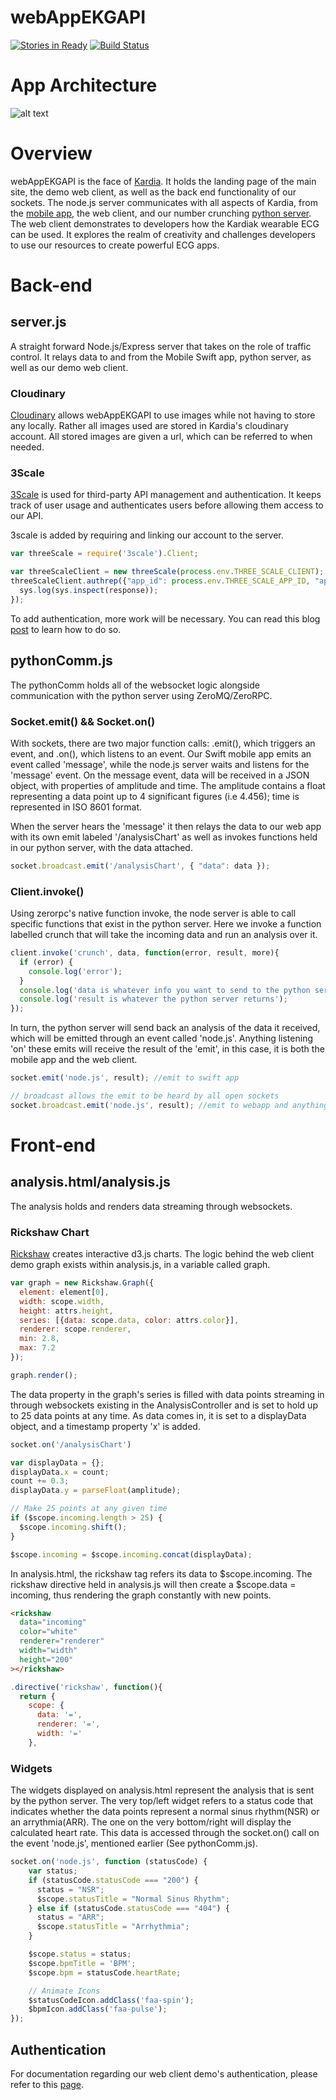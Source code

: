 webAppEKGAPI
============

[![Stories in Ready](https://badge.waffle.io/ekgapi/webappekgapi.png?label=ready&title=Ready)](https://waffle.io/ekgapi/webappekgapi) [![Build Status](https://travis-ci.org/EKGAPI/webAppEKGAPI.svg?branch=master)](https://travis-ci.org/EKGAPI/webAppEKGAPI)

App Architecture
============
![alt text](http://res.cloudinary.com/kardia-io/image/upload/v1421366596/Screen_Shot_2015-01-15_at_4_02_38_PM_d3unqx.png "App Architecture")

# Overview
webAppEKGAPI is the face of [Kardia](http://kardia.io/). It holds the landing page of the main site, the demo web client, as well as the back end functionality of our sockets. The node.js server communicates with all aspects of Kardia, from the [mobile app](https://github.com/EKGAPI/KardiaApp/), the web client, and our number crunching [python server](https://github.com/EKGAPI/pythonEKGAPI). The web client demonstrates to developers how the Kardiak wearable ECG can be used. It explores the realm of creativity and challenges developers to use our resources to create powerful ECG apps.

Back-end
============

## server.js
A straight forward Node.js/Express server that takes on the role of traffic control. It relays data to and from the Mobile Swift app, python server, as well as our demo web client. 

### Cloudinary
[Cloudinary](http://cloudinary.com/) allows webAppEKGAPI to use images while not having to store any locally. Rather all images used are stored in Kardia's cloudinary account. All stored images are given a url, which can be referred to when needed.

### 3Scale
[3Scale](http://www.3scale.net/) is used for third-party API management and authentication. It keeps track of user usage and authenticates users before allowing them access to our API. 

3scale is added by requiring and linking our account to the server.
```javascript
var threeScale = require('3scale').Client;

var threeScaleClient = new threeScale(process.env.THREE_SCALE_CLIENT);
threeScaleClient.authrep({"app_id": process.env.THREE_SCALE_APP_ID, "app_key": process.env.THREE_SCALE_APP_KEY, "usage": { "hits": 1 } }, function(response){
  sys.log(sys.inspect(response));
});
```
To add authentication, more work will be necessary. You can read this blog [post](http://davidkae.azurewebsites.net/adding-3scale-to-your-node-js-server-2/) to learn how to do so.

## pythonComm.js
The pythonComm holds all of the websocket logic alongside communication with the python server using ZeroMQ/ZeroRPC. 

### Socket.emit() && Socket.on()
With sockets, there are two major function calls: .emit(), which triggers an event, and .on(), which listens to an event. Our Swift mobile app emits an event called 'message', while the node.js server waits and listens for the 'message' event. On the message event, data will be received in a JSON object, with properties of amplitude and time. The amplitude contains a float representing a data point up to 4 significant figures (i.e 4.456); time is represented in ISO 8601 format.

When the server hears the 'message' it then relays the data to our web app with its own emit labeled '/analysisChart' as well as invokes functions held in our python server, with the data attached. 
```javascript
socket.broadcast.emit('/analysisChart', { "data": data });
```

### Client.invoke()
Using zerorpc's native function invoke, the node server is able to call specific functions that exist in the python server. Here we invoke a function labelled crunch that will take the incoming data and run an analysis over it.
```javascript
client.invoke('crunch', data, function(error, result, more){
  if (error) {
    console.log('error');
  }
  console.log('data is whatever info you want to send to the python server')
  console.log('result is whatever the python server returns');
});
```
In turn, the python server will send back an analysis of the data it received, which will be emitted through an event called 'node.js'. Anything listening 'on' these emits will receive the result of the 'emit', in this case, it is both the mobile app and the web client.
```javascript
socket.emit('node.js', result); //emit to swift app

// broadcast allows the emit to be heard by all open sockets
socket.broadcast.emit('node.js', result); //emit to webapp and anything else listening
```

Front-end
============
## analysis.html/analysis.js
The analysis holds and renders data streaming through websockets.

### Rickshaw Chart
[Rickshaw](http://code.shutterstock.com/rickshaw/) creates interactive d3.js charts. The logic behind the web client demo graph exists within analysis.js, in a variable called graph. 
```javascript
var graph = new Rickshaw.Graph({
  element: element[0],
  width: scope.width,
  height: attrs.height,
  series: [{data: scope.data, color: attrs.color}],
  renderer: scope.renderer,
  min: 2.8,
  max: 7.2
});

graph.render();
```
The data property in the graph's series is filled with data points streaming in through websockets existing in the AnalysisController and is set to hold up to 25 data points at any time. As data comes in, it is set to a displayData object, and a timestamp property 'x' is added. 
```javascript
socket.on('/analysisChart')

var displayData = {};
displayData.x = count;
count += 0.3;
displayData.y = parseFloat(amplitude);

// Make 25 points at any given time
if ($scope.incoming.length > 25) {
  $scope.incoming.shift();
}

$scope.incoming = $scope.incoming.concat(displayData);
```
In analysis.html, the rickshaw tag refers its data to $scope.incoming. The rickshaw directive held in analysis.js will then create a $scope.data = incoming, thus rendering the graph constantly with new points.
```html
<rickshaw 
  data="incoming"
  color="white"
  renderer="renderer"
  width="width"
  height="200"
></rickshaw>
```
```javascript
.directive('rickshaw', function(){
  return {
    scope: {
      data: '=',
      renderer: '=',
      width: '='
    },
```
### Widgets
The widgets displayed on analysis.html represent the analysis that is sent by the python server. The very top/left widget refers to a status code that indicates whether the data points represent a normal sinus rhythm(NSR) or an arrythmia(ARR). The one on the very bottom/right will display the calculated heart rate. This data is accessed through the socket.on() call on the event 'node.js', mentioned earlier (See pythonComm.js).
```javascript
socket.on('node.js', function (statusCode) {
	var status;
	if (statusCode.statusCode === "200") {
	  status = "NSR";
	  $scope.statusTitle = "Normal Sinus Rhythm";
	} else if (statusCode.statusCode === "404") {
	  status = "ARR";
	  $scope.statusTitle = "Arrhythmia";
	}

	$scope.status = status;
	$scope.bpmTitle = 'BPM';
	$scope.bpm = statusCode.heartRate;

	// Animate Icons
	$statusCodeIcon.addClass('faa-spin');
	$bpmIcon.addClass('faa-pulse');
});
```

## Authentication
For documentation regarding our web client demo's authentication, please refer to this [page](http://www.explainjs.com/explain?src=https%3A%2F%2Fraw.githubusercontent.com%2FEKGAPI%2FwebAppEKGAPI%2Fmaster%2Fdist%2FnewConcat.js).










